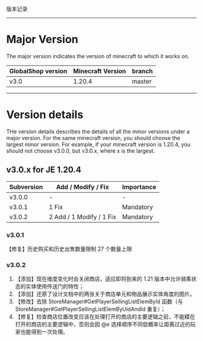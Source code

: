 版本记录

---
# Major Version

The major version indicates the version of minecraft to which it works on.

| GlobalShop version | Minecraft Version | branch |
| ------------------ | ----------------- | ------ |
| v3.0               | 1.20.4            | master |

---
# Version details

THe version details describes the details of all the minor versions under a major version. For the same minecraft version, you should choose the largest minor version. For example, if your minecraft version is 1.20.4, you should not choose v3.0.0, but v3.0.x, where x is the largest.

## v3.0.x for JE 1.20.4

| Subversion | Add / Modify / Fix       | Importance |
| ---------- | ------------------------ | ---------- |
| v3.0.0     | -                        | -          |
| v3.0.1     | 1 Fix                    | Mandatory   |
| v3.0.2     | 2 Add / 1 Modify / 1 Fix | Mandatory   |

### v3.0.1
【修复】历史购买和历史出售数量限制 27 个数量上限

### v3.0.2
1. 【添加】现在维度变化时会关闭商店，适应即将到来的 1.21 版本中允许骑乘状态的实体使用传送门的特性；
2. 【添加】还原了设计文档中的两张关于商店单元和物品展示实体角度的图片。
3. 【修改】去除 StoreManager#GetPlayerSellingListElemById 函数（与 StoreManager#GetPlayerSellingListElemByUidAndId 重复）；
4. 【修复】检查商店位置改变应该在处理打开的商店的主要逻辑之前，不能糅在打开的商店的主要逻辑中，否则会因 @e 选择顺序不同低概率让距离过近的玩家也能得到一次处理。